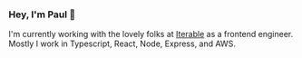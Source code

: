 ### Hey, I'm Paul 👋

I'm currently working with the lovely folks at [Iterable](https://github.com/iterable) as a frontend engineer. Mostly I work in Typescript, React, Node, Express, and AWS.
